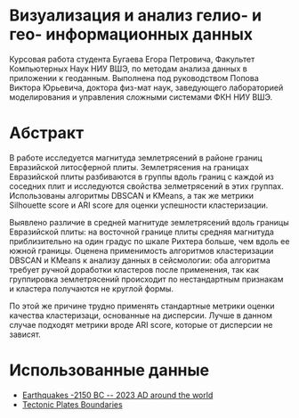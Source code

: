 # Визуализация и анализ гелио- и гео- информационных данных
Курсовая работа студента Бугаева Егора Петровича, Факультет Компьютерных Наук НИУ ВШЭ, по методам анализа данных в приложении к геоданным. Выполнена под руководством Попова Виктора Юрьевича, доктора физ-мат наук, заведующего лабораторией моделирования и управления сложными системами ФКН НИУ ВШЭ.

# Абстракт
В работе исследуется магнитуда землетрясений в районе границ Евразийской литосферной плиты. Землетрясения на границах Евразийской плиты разбиваются в группы вдоль границ с каждой из соседних плит и исследуются свойства зелметрясений в этих группах. Использованы алгоритмы DBSCAN и KMeans, а так же метрики Silhouette score и ARI score для оценки успешности кластеризации.

Выявлено различие в средней магнитуде землетрясений вдоль границы Евразийской плиты: на восточной границе плиты средняя магнитуда приблизительно на один градус по шкале Рихтера больше, чем вдоль ее южной границы. Оценена применимость алгоритмов кластеризации DBSCAN и KMeans к анализу данных в сейсмологии: оба алгоритма требует ручной доработки кластеров после применения, так как группировка землетрясений происходит по нестандартным признакам и кластера получаются не круглой формы.

По этой же причине трудно применять стандартные метрики оценки качества кластеризаци, основанные на дисперсии. Лучше в данном случае подходят метрики вроде ARI score, которые от дисперсии не зависят.

# Использованные данные
- [Earthquakes -2150 BC -- 2023 AD around the world](https://www.kaggle.com/datasets/bharathposa/earthquakes-from-2150bc-2023-ad-around-the-world)
- [Tectonic Plates Boundaries](https://www.kaggle.com/datasets/cwthompson/tectonic-plate-boundaries)
